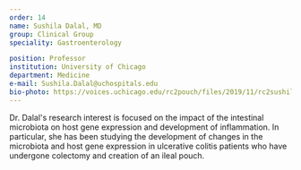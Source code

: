 ```yaml
---
order: 14
name: Sushila Dalal, MD
group: Clinical Group
speciality: Gastroenterology

position: Professor
institution: University of Chicago
department: Medicine
e-mail: Sushila.Dalal@uchospitals.edu
bio-photo: https://voices.uchicago.edu/rc2pouch/files/2019/11/rc2sushila-e1573842288821.jpg
---
```


Dr. Dalal's research interest is focused on the impact of the intestinal microbiota on host gene expression and development of inflammation. In particular, she has been studying the development of changes in the microbiota and host gene expression in ulcerative colitis patients who have undergone colectomy and creation of an ileal pouch.
